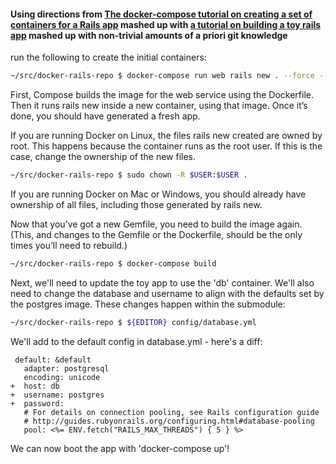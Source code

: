 #### Using directions from [The docker-compose tutorial on creating a set of containers for a Rails app](https://docs.docker.com/compose/rails/#define-the-project) mashed up with [a tutorial on building a toy rails app](https://www.railstutorial.org/book/toy_app) mashed up with non-trivial amounts of a priori git knowledge

run the following to create the initial containers:
```bash
~/src/docker-rails-repo $ docker-compose run web rails new . --force --database=postgresql
```

First, Compose builds the image for the web service using the Dockerfile. Then it runs rails new inside a new container, using that image. Once it’s done, you should have generated a fresh app.

If you are running Docker on Linux, the files rails new created are owned by root. This happens because the container runs as the root user. If this is the case, change the ownership of the new files.

```bash
~/src/docker-rails-repo $ sudo chown -R $USER:$USER .
```

If you are running Docker on Mac or Windows, you should already have ownership of all files, including those generated by rails new.

Now that you’ve got a new Gemfile, you need to build the image again. (This, and changes to the Gemfile or the Dockerfile, should be the only times you’ll need to rebuild.)

```bash
~/src/docker-rails-repo $ docker-compose build
```
Next, we'll need to update the toy app to use the 'db' container. We'll also need to change the database and username to align with the defaults set by the postgres image. These changes happen within the submodule:

```bash
~/src/docker-rails-repo $ ${EDITOR} config/database.yml
```

We'll add to the default config in database.yml - here's a diff:
```
 default: &default
   adapter: postgresql
   encoding: unicode
+  host: db
+  username: postgres
+  password:
   # For details on connection pooling, see Rails configuration guide
   # http://guides.rubyonrails.org/configuring.html#database-pooling
   pool: <%= ENV.fetch("RAILS_MAX_THREADS") { 5 } %>
```

We can now boot the app with 'docker-compose up'!